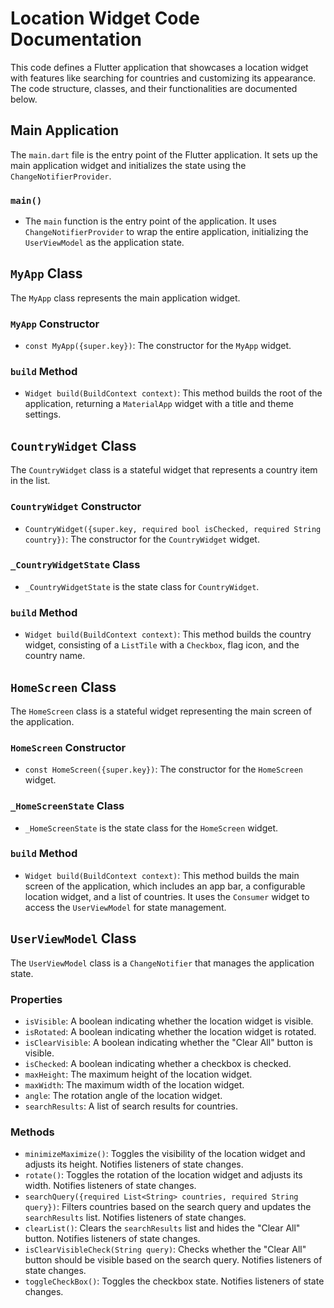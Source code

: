 # Location Widget Code Documentation

This code defines a Flutter application that showcases a location widget with features like searching for countries and customizing its appearance. The code structure, classes, and their functionalities are documented below.

## Main Application

The `main.dart` file is the entry point of the Flutter application. It sets up the main application widget and initializes the state using the `ChangeNotifierProvider`.

### `main()`

- The `main` function is the entry point of the application. It uses `ChangeNotifierProvider` to wrap the entire application, initializing the `UserViewModel` as the application state.

## `MyApp` Class

The `MyApp` class represents the main application widget.

### `MyApp` Constructor

- `const MyApp({super.key})`: The constructor for the `MyApp` widget.

### `build` Method

- `Widget build(BuildContext context)`: This method builds the root of the application, returning a `MaterialApp` widget with a title and theme settings.

## `CountryWidget` Class

The `CountryWidget` class is a stateful widget that represents a country item in the list.

### `CountryWidget` Constructor

- `CountryWidget({super.key, required bool isChecked, required String country})`: The constructor for the `CountryWidget` widget.

### `_CountryWidgetState` Class

- `_CountryWidgetState` is the state class for `CountryWidget`.

### `build` Method

- `Widget build(BuildContext context)`: This method builds the country widget, consisting of a `ListTile` with a `Checkbox`, flag icon, and the country name.

## `HomeScreen` Class

The `HomeScreen` class is a stateful widget representing the main screen of the application.

### `HomeScreen` Constructor

- `const HomeScreen({super.key})`: The constructor for the `HomeScreen` widget.

### `_HomeScreenState` Class

- `_HomeScreenState` is the state class for the `HomeScreen` widget.

### `build` Method

- `Widget build(BuildContext context)`: This method builds the main screen of the application, which includes an app bar, a configurable location widget, and a list of countries. It uses the `Consumer` widget to access the `UserViewModel` for state management.

## `UserViewModel` Class

The `UserViewModel` class is a `ChangeNotifier` that manages the application state.

### Properties

- `isVisible`: A boolean indicating whether the location widget is visible.
- `isRotated`: A boolean indicating whether the location widget is rotated.
- `isClearVisible`: A boolean indicating whether the "Clear All" button is visible.
- `isChecked`: A boolean indicating whether a checkbox is checked.
- `maxHeight`: The maximum height of the location widget.
- `maxWidth`: The maximum width of the location widget.
- `angle`: The rotation angle of the location widget.
- `searchResults`: A list of search results for countries.

### Methods

- `minimizeMaximize()`: Toggles the visibility of the location widget and adjusts its height. Notifies listeners of state changes.
- `rotate()`: Toggles the rotation of the location widget and adjusts its width. Notifies listeners of state changes.
- `searchQuery({required List<String> countries, required String query})`: Filters countries based on the search query and updates the `searchResults` list. Notifies listeners of state changes.
- `clearList()`: Clears the `searchResults` list and hides the "Clear All" button. Notifies listeners of state changes.
- `isClearVisibleCheck(String query)`: Checks whether the "Clear All" button should be visible based on the search query. Notifies listeners of state changes.
- `toggleCheckBox()`: Toggles the checkbox state. Notifies listeners of state changes.

